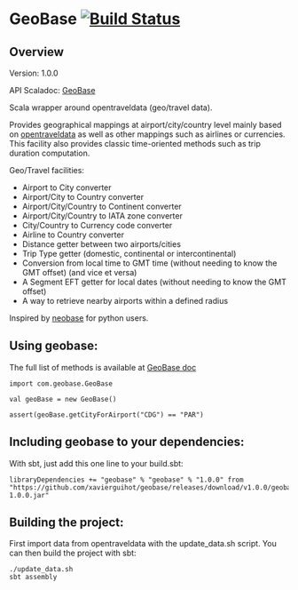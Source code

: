 
# GeoBase [![Build Status](https://travis-ci.org/XavierGuihot/geobase.svg?branch=master)](https://travis-ci.org/XavierGuihot/geobase)


## Overview


Version: 1.0.0

API Scaladoc: [GeoBase](http://xavierguihot.github.io/geobase)

Scala wrapper around opentraveldata (geo/travel data).

Provides geographical mappings at airport/city/country level mainly based on
[opentraveldata](https://github.com/opentraveldata/opentraveldata) as well as
other mappings such as airlines or currencies. This facility also provides
classic time-oriented methods such as trip duration computation.

Geo/Travel facilities:

* Airport to City converter
* Airport/City to Country converter
* Airport/City/Country to Continent converter
* Airport/City/Country to IATA zone converter
* City/Country to Currency code converter
* Airline to Country converter
* Distance getter between two airports/cities
* Trip Type getter (domestic, continental or intercontinental)
* Conversion from local time to GMT time (without needing to know the GMT offset) (and vice et versa)
* A Segment EFT getter for local dates (without needing to know the GMT offset)
* A way to retrieve nearby airports within a defined radius

Inspired by [neobase](https://github.com/alexprengere/neobase) for python users.


## Using geobase:


The full list of methods is available at
[GeoBase doc](http://xavierguihot.github.io/geobase)

	import com.geobase.GeoBase

	val geoBase = new GeoBase()

	assert(geoBase.getCityForAirport("CDG") == "PAR")


## Including geobase to your dependencies:


With sbt, just add this one line to your build.sbt:

	libraryDependencies += "geobase" % "geobase" % "1.0.0" from "https://github.com/xavierguihot/geobase/releases/download/v1.0.0/geobase-1.0.0.jar"


## Building the project:


First import data from opentraveldata with the update_data.sh script. You can
then build the project with sbt:

	./update_data.sh
	sbt assembly
